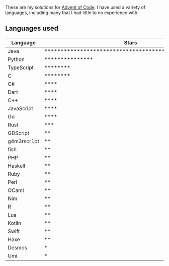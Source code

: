 These are my solutions for [Advent of Code](https://adventofcode.com). I have used a variety of languages, including many that I had little to no experience with.

## Languages used

| Language    | Stars                                                                                                      |
| ----------- | ---------------------------------------------------------------------------------------------------------- |
| Java        | \*\*\*\*\*\*\*\*\*\*\*\*\*\*\*\*\*\*\*\*\*\*\*\*\*\*\*\*\*\*\*\*\*\*\*\*\*\*\*\*\*\*\*\*\*\*\*\*\*\*\*\*\* |
| Python      | \*\*\*\*\*\*\*\*\*\*\*\*\*\*\*                                                                             |
| TypeScript  | \*\*\*\*\*\*\*\*                                                                                           |
| C           | \*\*\*\*\*\*\*\*                                                                                           |
| C#          | \*\*\*\*                                                                                                   |
| Dart        | \*\*\*\*                                                                                                   |
| C++         | \*\*\*\*                                                                                                   |
| JavaScript  | \*\*\*\*                                                                                                   |
| Go          | \*\*\*\*                                                                                                   |
| Rust        | \*\*\*                                                                                                     |
| GDScript    | \*\*                                                                                                       |
| g4m3rscr1pt | \*\*                                                                                                       |
| fish        | \*\*                                                                                                       |
| PHP         | \*\*                                                                                                       |
| Haskell     | \*\*                                                                                                       |
| Ruby        | \*\*                                                                                                       |
| Perl        | \*\*                                                                                                       |
| OCaml       | \*\*                                                                                                       |
| Nim         | \*\*                                                                                                       |
| R           | \*\*                                                                                                       |
| Lua         | \*\*                                                                                                       |
| Kotlin      | \*\*                                                                                                       |
| Swift       | \*\*                                                                                                       |
| Haxe        | \*\*                                                                                                       |
| Desmos      | \*                                                                                                         |
| Umi         | \*                                                                                                         |
